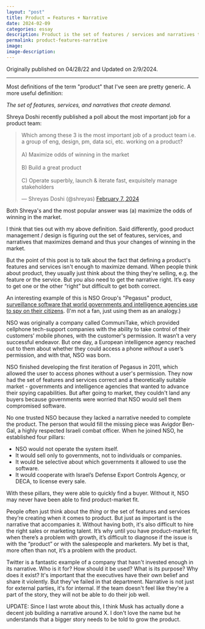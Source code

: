 ```yaml
---
layout: "post"
title: Product = Features + Narrative
date: 2024-02-09
categories: essay
description: Product is the set of features / services and narratives that enable something to be purchased.
permalink: product-features-narrative
image:
image-description:
---
```


Originally published on 04/28/22 and Updated on 2/9/2024.

---

Most definitions of the term "product" that I've seen are pretty generic. A more useful definition:

_The set of features, services, and narratives that create demand._ 

Shreya Doshi recently published a poll about the most important job for a product team:

<blockquote class="twitter-tweet"><p lang="en" dir="ltr">Which among these 3 is the most important job of a product team i.e. a group of eng, design, pm, data sci, etc. working on a product?<br><br>A) Maximize odds of winning in the market<br><br>B) Build a great product<br><br>C) Operate superbly, launch &amp; iterate fast, exquisitely manage stakeholders</p>&mdash; Shreyas Doshi (@shreyas) <a href="https://twitter.com/shreyas/status/1755304339856593240?ref_src=twsrc%5Etfw">February 7, 2024</a></blockquote> <script async src="https://platform.twitter.com/widgets.js" charset="utf-8"></script>

Both Shreya's and the most popular answer was (a) maximize the odds of winning in the market.

I think that ties out with my above definition. Said differently, good product management / design is figuring out the set of features, services, and narratives that maximizes demand and thus your changes of winning in the market.

But the point of this post is to talk about the fact that defining a product's features and services isn't enough to maximize demand. When people think about product, they usually just think about the thing they're selling, e.g. the feature or the service. But you also need to get the narrative right. It’s easy to get one or the other “right” but difficult to get both correct.

An interesting example of this is NSO Group's "Pegasus" product, [surveillance software that world governments and intelligence agencies use to spy on their citizens](https://www.newyorker.com/magazine/2022/04/25/how-democracies-spy-on-their-citizens). (I'm not a fan, just using them as an analogy.)

NSO was originally a company called CommuniTake, which provided cellphone tech-support companies with the ability to take control of their customers’ mobile phones, with the customer's permission. It wasn’t a very successful endeavor. But one day, a European intelligence agency reached out to them about whether they could access a phone *without* a user’s permission, and with that, NSO was born.

NSO finished developing the first iteration of Pegasus in 2011, which allowed the user to access phones without a user's permission. They now had the set of features and services correct and a theoretically suitable market - governments and intelligence agencies that wanted to advance their spying capabilities. But after going to market, they couldn't land any buyers because governments were worried that NSO would sell them compromised software.

No one trusted NSO because they lacked a narrative needed to complete the product. The person that would fill the missing piece was Avigdor Ben-Gal, a highly respected Israeli combat officer. When he joined NSO, he established four pillars:

- NSO would not operate the system itself.
- It would sell only to governments, not to individuals or companies.
- It would be selective about which governments it allowed to use the software.
- It would cooperate with Israel’s Defense Export Controls Agency, or DECA, to license every sale.

With these pillars, they were able to quickly find a buyer. Without it, NSO may never have been able to find product-market fit.

People often just think about the _thing_ or the set of features and services they’re creating when it comes to product. But just as important is the narrative that accompanies it. Without having both, it's also difficult to hire the right sales or marketing talent. It’s why until you have product-market fit, when there’s a problem with growth, it’s difficult to diagnose if the issue is with the “product” or with the salespeople and marketers. My bet is that, more often than not, it’s a problem with the product.

Twitter is a fantastic example of a company that hasn't invested enough in its narrative. Who is it for? How should it be used? What is its purpose? Why does it exist? It's important that the executives have their own belief and share it violently. But they've failed in that department. Narrative is not just for external parties, it's for internal. If the team doesn't feel like they're a part of the story, they will not be able to do their job well.

UPDATE: Since I last wrote about this, I think Musk has actually done a decent job building a narrative around X. I don't love the name but he understands that a bigger story needs to be told to grow the product.